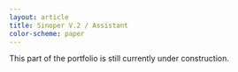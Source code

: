 ```yaml
---
layout: article
title: Sinoper V.2 / Assistant
color-scheme: paper
---
```


This part of the portfolio is still currently under construction.
